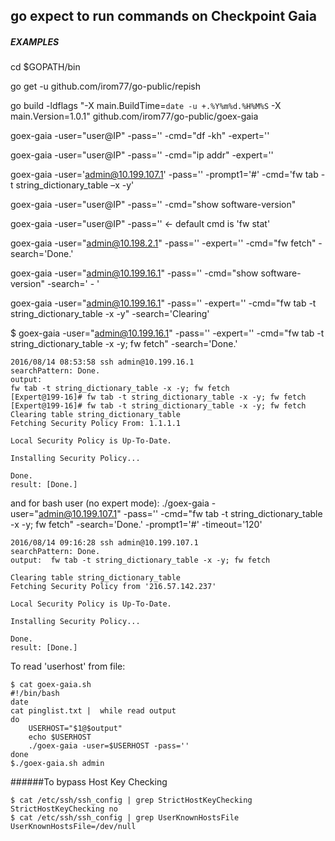 ## go expect to run commands on Checkpoint Gaia

##### EXAMPLES
cd $GOPATH/bin

go get -u github.com/irom77/go-public/repish

go build -ldflags "-X main.BuildTime=`date -u +.%Y%m%d.%H%M%S` -X main.Version=1.0.1" github.com/irom77/go-public/goex-gaia

goex-gaia -user="user@IP" -pass='' -cmd="df -kh" -expert=''

goex-gaia -user="user@IP" -pass='' -cmd="ip addr" -expert=''

goex-gaia -user='admin@10.199.107.1' -pass='' -prompt1='#' -cmd='fw tab -t string_dictionary_table –x -y'

goex-gaia -user="user@IP" -pass='' -cmd="show software-version" 

goex-gaia -user="user@IP" -pass='' <- default cmd is 'fw stat'

goex-gaia -user="admin@10.198.2.1" -pass='' -expert='' -cmd="fw fetch" -search='Done.'

goex-gaia -user="admin@10.199.16.1" -pass='' -cmd="show software-version" -search=' - '

goex-gaia -user="admin@10.199.16.1" -pass='' -expert='' -cmd="fw tab -t string_dictionary_table -x -y" -search='Clearing'

$ goex-gaia -user="admin@10.199.16.1" -pass='' -expert='' -cmd="fw tab -t string_dictionary_table -x -y; fw fetch" -search='Done.'

```
2016/08/14 08:53:58 ssh admin@10.199.16.1
searchPattern: Done.
output:  
fw tab -t string_dictionary_table -x -y; fw fetch
[Expert@199-16]# fw tab -t string_dictionary_table -x -y; fw fetch
[Expert@199-16]# fw tab -t string_dictionary_table -x -y; fw fetch 
Clearing table string_dictionary_table
Fetching Security Policy From: 1.1.1.1

Local Security Policy is Up-To-Date.

Installing Security Policy...

Done.
result: [Done.]
```

and for bash user (no expert mode):
./goex-gaia -user="admin@10.199.107.1" -pass='' -cmd="fw tab -t string_dictionary_table -x -y; fw fetch" -search='Done.' -prompt1='#' -timeout='120'

```
2016/08/14 09:16:28 ssh admin@10.199.107.1
searchPattern: Done.
output:  fw tab -t string_dictionary_table -x -y; fw fetch

Clearing table string_dictionary_table
Fetching Security Policy from '216.57.142.237'

Local Security Policy is Up-To-Date.

Installing Security Policy...

Done.
result: [Done.]
```


To read 'userhost' from file: 

```
$ cat goex-gaia.sh
#!/bin/bash
date
cat pinglist.txt |  while read output
do
    USERHOST="$1@$output"
    echo $USERHOST
    ./goex-gaia -user=$USERHOST -pass=''
done
$./goex-gaia.sh admin
```


######To bypass Host Key Checking

	$ cat /etc/ssh/ssh_config | grep StrictHostKeyChecking
	StrictHostKeyChecking no
	$ cat /etc/ssh/ssh_config | grep UserKnownHostsFile
	UserKnownHostsFile=/dev/null
	 